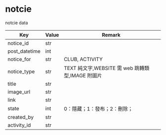 # notcie

notcie data

| Key           | Value | Remark                                |
|---------------|-------|---------------------------------------|
| notice_id     | str   |                                       |
| post_datetime | int   |                                       |
| notice_for    | str   | CLUB, ACTIVITY                        |
| notice_type   | str   | TEXT 純文字,WEBSITE 需 web 跳轉類型,IMAGE 附圖片 |
| title         | str   |                                       |
| image_url     | str   |                                       |
| link          | str   |                                       |
| state         | int   | 0：隱藏；1：發布；2：刪除；                       |
| created_by    | str   |                                       |
| activity_id   | str   |                                       |